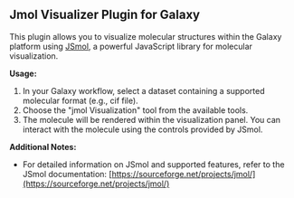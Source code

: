 ## Jmol Visualizer Plugin for Galaxy

This plugin allows you to visualize molecular structures within the Galaxy platform using [JSmol](http://wiki.jmol.org/index.php/JSmol), a powerful JavaScript library for molecular visualization.

**Usage:**

1. In your Galaxy workflow, select a dataset containing a supported molecular format (e.g., cif file).
2. Choose the "jmol Visualization" tool from the available tools.
3. The molecule will be rendered within the visualization panel. You can interact with the molecule using the controls provided by JSmol.

**Additional Notes:**

* For detailed information on JSmol and supported features, refer to the JSmol documentation: [https://sourceforge.net/projects/jmol/](https://sourceforge.net/projects/jmol/)

